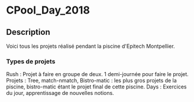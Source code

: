 # CPool_Day_2018

## Description

Voici tous les projets réalisé pendant la piscine d'Epitech Montpellier.

### Types de projets

Rush : Projet à faire en groupe de deux. 1 demi-journée pour faire le projet.  
Projets : Tree, match-nmatch, Bistro-matic : les plus gros projets de la piscine, bistro-matic étant le projet final de cette piscine.
Days : Exercices du jour, apprentissage de nouvelles notions.
